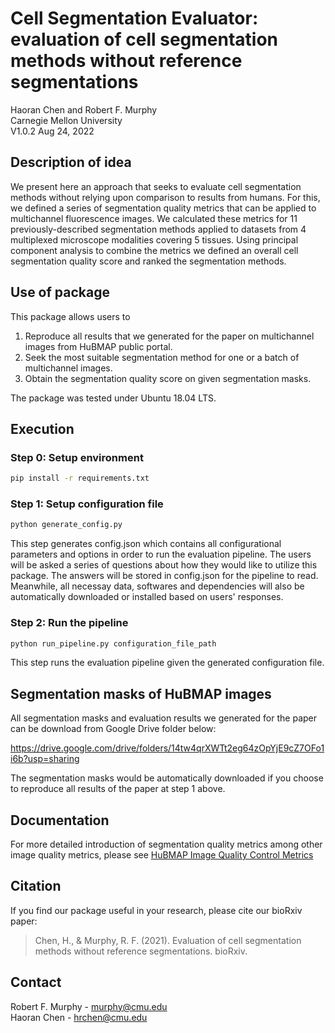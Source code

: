 # Cell Segmentation Evaluator: evaluation of cell segmentation methods without reference segmentations
Haoran Chen and Robert F. Murphy\
Carnegie Mellon University\
V1.0.2 Aug 24, 2022

## Description of idea
We present here an approach that seeks to evaluate cell segmentation methods without relying upon comparison to results from humans. 
For this, we defined a series of segmentation quality metrics that can be applied to multichannel fluorescence images. 
We calculated these metrics for 11 previously-described segmentation methods applied to datasets from 4 multiplexed microscope modalities covering 5 tissues. 
Using principal component analysis to combine the metrics we defined an overall cell segmentation quality score and ranked the segmentation methods.

## Use of package
This package allows users to
1. Reproduce all results that we generated for the paper on multichannel images from HuBMAP public portal. 
2. Seek the most suitable segmentation method for one or a batch of multichannel images.
3. Obtain the segmentation quality score on given segmentation masks. 

The package was tested under Ubuntu 18.04 LTS.


## Execution
### Step 0: Setup environment
```bash
pip install -r requirements.txt 
```

### Step 1: Setup configuration file
```bash
python generate_config.py 
```
This step generates config.json which contains all configurational parameters and options in order to run the evaluation pipeline. The users will be asked a series of questions about how they would like to utilize this package. The answers will be stored in config.json for the pipeline to read. Meanwhile, all necessay data, softwares and dependencies will also be automatically downloaded or installed based on users' responses.

### Step 2: Run the pipeline
```bash
python run_pipeline.py configuration_file_path
```
This step runs the evaluation pipeline given the generated configuration file.  

## Segmentation masks of HuBMAP images
All segmentation masks and evaluation results we generated for the paper can be download from Google Drive folder below:

https://drive.google.com/drive/folders/14tw4qrXWTt2eg64zOpYjE9cZ7OFo1i6b?usp=sharing

The segmentation masks would be automatically downloaded if you choose to reproduce all results of the paper at step 1 above.

## Documentation 

For more detailed introduction of segmentation quality metrics among other image quality metrics, please see
[HuBMAP Image Quality Control Metrics](http://hubmap.scs.cmu.edu/wp-content/uploads/2021/09/HuBMAP-Image-Quality-Control-Metrics-v1.5.pdf)

## Citation
If you find our package useful in your research, please cite our bioRxiv paper:
> Chen, H., & Murphy, R. F. (2021). Evaluation of cell segmentation methods without reference segmentations. bioRxiv.

## Contact

Robert F. Murphy - murphy@cmu.edu\
Haoran Chen - hrchen@cmu.edu

